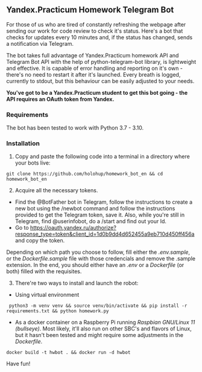 ## Yandex.Practicum Homework Telegram Bot

For those of us who are tired of constantly refreshing the webpage after sending our work for code review to check it's status. Here's a bot that checks for updates every 10 minutes and, if the status has changed, sends a notification via Telegram.

The bot takes full advantage of Yandex.Practicum homework API and Telegram Bot API  with the help of python-telegram-bot library, is lightweight and effective. It is capable of error handling and reporting on it's own - there's no need to restart it after it's launched. Every breath is logged, currently to stdout, but this behaviour can be easily adjusted to your needs.

**You've got to be a Yandex.Practicum student to get this bot going - the API
requires an OAuth token from Yandex.**

### Requirements

The bot has been tested to work with Python 3.7 - 3.10.

### Installation

1. Copy and paste the following code into a terminal in a directory where your bots live:
```
git clone https://github.com/holohup/homework_bot_en && cd homework_bot_en
```

2. Acquire all the necessary tokens. 
* Find the @BotFather bot in Telegram, follow the instructions to create a new bot using the /newbot command and follow the instructions provided to get the Telegram token, save it. Also, while you're still in Telegram, find @userinfobot, do a /start and find out your Id.
* Go to https://oauth.yandex.ru/authorize?response_type=token&client_id=1d0b9dd4d652455a9eb710d450ff456a and copy the token.

Depending on which path you choose to follow, fill either the _.env.sample_, or the _Dockerfile.sample_ file with those credencials and remove the .sample extension. In the end, you should either have an _.env_ or a _Dockerfile_ (or both) filled with the requisites.

3. There're two ways to install and launch the robot:
- Using virtual environment
```
 python3 -m venv venv && source venv/bin/activate && pip install -r requirements.txt && python homework.py
```

- As a docker container on a Raspberry Pi running _Raspbian GNU/Linux 11 (bullseye)_. Most likely, it'll also run on other SBC's and flavors of Linux, but it hasn't been tested and might require some adjustments in the _Dockerfile_.

```
docker build -t hwbot . && docker run -d hwbot
```

Have fun!